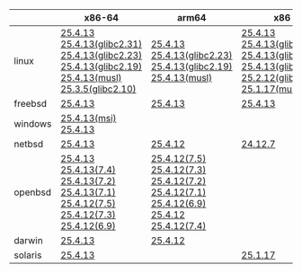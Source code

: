 ||x86-64|arm64|x86|ppc64le|armv7|armel|
| --- | --- | --- | --- | --- | --- | --- |
|linux|[25.4.13](https://github.com/roswell/sbcl_head/releases/download/25.4.13/sbcl-25.4.13-x86-64-linux-binary.tar.bz2)<br />[25.4.13(glibc2.31)](https://github.com/roswell/sbcl_head/releases/download/25.4.13/sbcl-25.4.13-x86-64-linux-glibc2.31-binary.tar.bz2)<br />[25.4.13(glibc2.23)](https://github.com/roswell/sbcl_head/releases/download/25.4.13/sbcl-25.4.13-x86-64-linux-glibc2.23-binary.tar.bz2)<br />[25.4.13(glibc2.19)](https://github.com/roswell/sbcl_head/releases/download/25.4.13/sbcl-25.4.13-x86-64-linux-glibc2.19-binary.tar.bz2)<br />[25.4.13(musl)](https://github.com/roswell/sbcl_head/releases/download/25.4.13/sbcl-25.4.13-x86-64-linux-musl-binary.tar.bz2)<br />[25.3.5(glibc2.10)](https://github.com/roswell/sbcl_head/releases/download/25.3.5/sbcl-25.3.5-x86-64-linux-glibc2.10-binary.tar.bz2)<br />|[25.4.13](https://github.com/roswell/sbcl_head/releases/download/25.4.13/sbcl-25.4.13-arm64-linux-binary.tar.bz2)<br />[25.4.13(glibc2.23)](https://github.com/roswell/sbcl_head/releases/download/25.4.13/sbcl-25.4.13-arm64-linux-glibc2.23-binary.tar.bz2)<br />[25.4.13(glibc2.19)](https://github.com/roswell/sbcl_head/releases/download/25.4.13/sbcl-25.4.13-arm64-linux-glibc2.19-binary.tar.bz2)<br />[25.4.13(musl)](https://github.com/roswell/sbcl_head/releases/download/25.4.13/sbcl-25.4.13-arm64-linux-musl-binary.tar.bz2)<br />|[25.4.13](https://github.com/roswell/sbcl_head/releases/download/25.4.13/sbcl-25.4.13-x86-linux-binary.tar.bz2)<br />[25.4.13(glibc2.31)](https://github.com/roswell/sbcl_head/releases/download/25.4.13/sbcl-25.4.13-x86-linux-glibc2.31-binary.tar.bz2)<br />[25.4.13(glibc2.23)](https://github.com/roswell/sbcl_head/releases/download/25.4.13/sbcl-25.4.13-x86-linux-glibc2.23-binary.tar.bz2)<br />[25.4.13(glibc2.19)](https://github.com/roswell/sbcl_head/releases/download/25.4.13/sbcl-25.4.13-x86-linux-glibc2.19-binary.tar.bz2)<br />[25.2.12(glibc2.10)](https://github.com/roswell/sbcl_head/releases/download/25.2.12/sbcl-25.2.12-x86-linux-glibc2.10-binary.tar.bz2)<br />[25.1.17(musl)](https://github.com/roswell/sbcl_head/releases/download/25.1.17/sbcl-25.1.17-x86-linux-musl-binary.tar.bz2)<br />|[25.4.13](https://github.com/roswell/sbcl_head/releases/download/25.4.13/sbcl-25.4.13-ppc64le-linux-binary.tar.bz2)<br />[25.4.13(glibc2.23)](https://github.com/roswell/sbcl_head/releases/download/25.4.13/sbcl-25.4.13-ppc64le-linux-glibc2.23-binary.tar.bz2)<br />[25.4.13(glibc2.19)](https://github.com/roswell/sbcl_head/releases/download/25.4.13/sbcl-25.4.13-ppc64le-linux-glibc2.19-binary.tar.bz2)<br />|[25.4.12](https://github.com/roswell/sbcl_head/releases/download/25.4.12/sbcl-25.4.12-armv7-linux-binary.tar.bz2)<br />|[25.1.17](https://github.com/roswell/sbcl_head/releases/download/25.1.17/sbcl-25.1.17-armel-linux-binary.tar.bz2)<br />|
|freebsd|[25.4.13](https://github.com/roswell/sbcl_head/releases/download/25.4.13/sbcl-25.4.13-x86-64-freebsd-binary.tar.bz2)<br />|[25.4.13](https://github.com/roswell/sbcl_head/releases/download/25.4.13/sbcl-25.4.13-arm64-freebsd-binary.tar.bz2)<br />|[25.4.13](https://github.com/roswell/sbcl_head/releases/download/25.4.13/sbcl-25.4.13-x86-freebsd-binary.tar.bz2)<br />||||
|windows|[25.4.13(msi)](https://github.com/roswell/sbcl_head/releases/download/25.4.13/sbcl-25.4.13-x86-64-windows-binary.msi)<br />[25.4.13](https://github.com/roswell/sbcl_head/releases/download/25.4.13/sbcl-25.4.13-x86-64-windows-binary.tar.bz2)<br />||||||
|netbsd|[25.4.13](https://github.com/roswell/sbcl_head/releases/download/25.4.13/sbcl-25.4.13-x86-64-netbsd-binary.tar.bz2)<br />|[25.4.12](https://github.com/roswell/sbcl_head/releases/download/25.4.12/sbcl-25.4.12-arm64-netbsd-binary.tar.bz2)<br />|[24.12.7](https://github.com/roswell/sbcl_head/releases/download/24.12.7/sbcl-24.12.7-x86-netbsd-binary.tar.bz2)<br />||||
|openbsd|[25.4.13](https://github.com/roswell/sbcl_head/releases/download/25.4.13/sbcl-25.4.13-x86-64-openbsd-binary.tar.bz2)<br />[25.4.13(7.4)](https://github.com/roswell/sbcl_head/releases/download/25.4.13/sbcl-25.4.13-x86-64-openbsd-7.4-binary.tar.bz2)<br />[25.4.13(7.2)](https://github.com/roswell/sbcl_head/releases/download/25.4.13/sbcl-25.4.13-x86-64-openbsd-7.2-binary.tar.bz2)<br />[25.4.13(7.1)](https://github.com/roswell/sbcl_head/releases/download/25.4.13/sbcl-25.4.13-x86-64-openbsd-7.1-binary.tar.bz2)<br />[25.4.12(7.5)](https://github.com/roswell/sbcl_head/releases/download/25.4.12/sbcl-25.4.12-x86-64-openbsd-7.5-binary.tar.bz2)<br />[25.4.12(7.3)](https://github.com/roswell/sbcl_head/releases/download/25.4.12/sbcl-25.4.12-x86-64-openbsd-7.3-binary.tar.bz2)<br />[25.4.12(6.9)](https://github.com/roswell/sbcl_head/releases/download/25.4.12/sbcl-25.4.12-x86-64-openbsd-6.9-binary.tar.bz2)<br />|[25.4.12(7.5)](https://github.com/roswell/sbcl_head/releases/download/25.4.12/sbcl-25.4.12-arm64-openbsd-7.5-binary.tar.bz2)<br />[25.4.12(7.3)](https://github.com/roswell/sbcl_head/releases/download/25.4.12/sbcl-25.4.12-arm64-openbsd-7.3-binary.tar.bz2)<br />[25.4.12(7.2)](https://github.com/roswell/sbcl_head/releases/download/25.4.12/sbcl-25.4.12-arm64-openbsd-7.2-binary.tar.bz2)<br />[25.4.12(7.1)](https://github.com/roswell/sbcl_head/releases/download/25.4.12/sbcl-25.4.12-arm64-openbsd-7.1-binary.tar.bz2)<br />[25.4.12(6.9)](https://github.com/roswell/sbcl_head/releases/download/25.4.12/sbcl-25.4.12-arm64-openbsd-6.9-binary.tar.bz2)<br />[25.4.12](https://github.com/roswell/sbcl_head/releases/download/25.4.12/sbcl-25.4.12-arm64-openbsd-binary.tar.bz2)<br />[25.4.12(7.4)](https://github.com/roswell/sbcl_head/releases/download/25.4.12/sbcl-25.4.12-arm64-openbsd-7.4-binary.tar.bz2)<br />|||||
|darwin|[25.4.13](https://github.com/roswell/sbcl_head/releases/download/25.4.13/sbcl-25.4.13-x86-64-darwin-binary.tar.bz2)<br />|[25.4.12](https://github.com/roswell/sbcl_head/releases/download/25.4.12/sbcl-25.4.12-arm64-darwin-binary.tar.bz2)<br />|||||
|solaris|[25.4.13](https://github.com/roswell/sbcl_head/releases/download/25.4.13/sbcl-25.4.13-x86-64-solaris-binary.tar.bz2)<br />||[25.1.17](https://github.com/roswell/sbcl_head/releases/download/25.1.17/sbcl-25.1.17-x86-solaris-binary.tar.bz2)<br />||||
